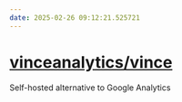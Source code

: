 ```yaml
---
date: 2025-02-26 09:12:21.525721
---
```


# [vinceanalytics/vince](https://github.com/vinceanalytics/vince)

Self-hosted alternative to Google Analytics